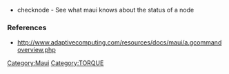 -   checknode - See what maui knows about the status of a node

### References

-   <http://www.adaptivecomputing.com/resources/docs/maui/a.gcommandoverview.php>

<Category:Maui> <Category:TORQUE>
